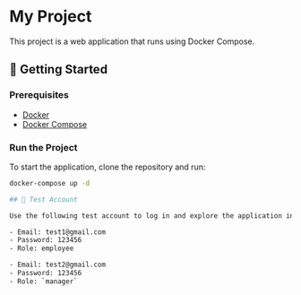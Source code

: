 ﻿# My Project

This project is a web application that runs using Docker Compose.

## 🚀 Getting Started

### Prerequisites

- [Docker](https://www.docker.com/)
- [Docker Compose](https://docs.docker.com/compose/)

### Run the Project

To start the application, clone the repository and run:

```bash
docker-compose up -d

## 🔐 Test Account

Use the following test account to log in and explore the application in http://localhost:3000:

- Email: test1@gmail.com
- Password: 123456
- Role: employee

- Email: test2@gmail.com
- Password: 123456
- Role: `manager`
